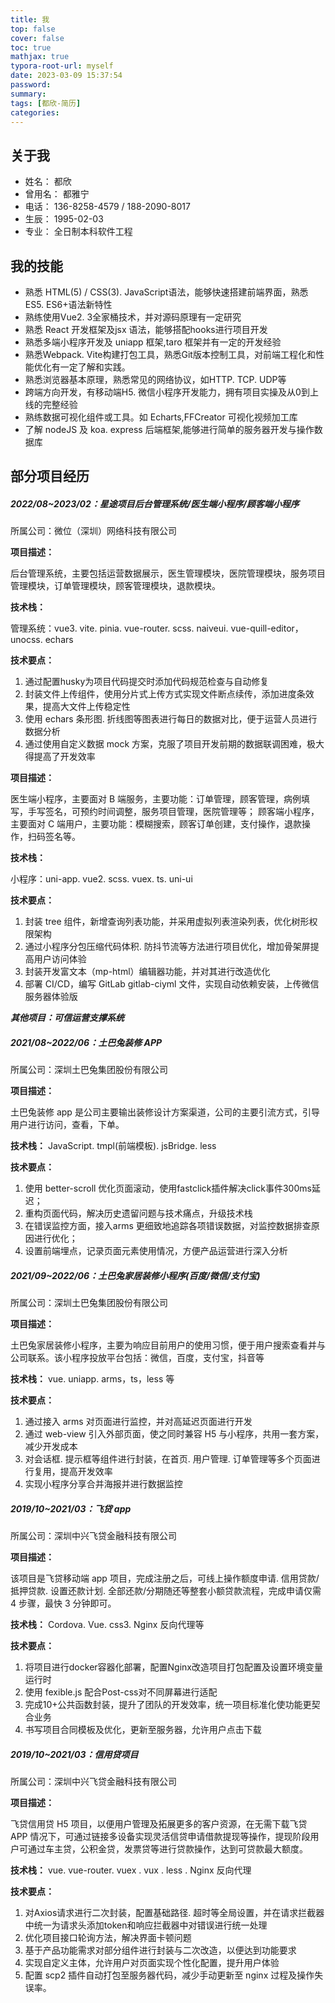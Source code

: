 ```yaml
---
title: 我
top: false
cover: false
toc: true
mathjax: true
typora-root-url: myself
date: 2023-03-09 15:37:54
password:
summary:
tags: [都欣-简历]
categories:
---
```

## 关于我
- 姓名： 都欣
- 曾用名： 都雅宁
- 电话： 136-8258-4579 / 188-2090-8017
- 生辰： 1995-02-03
- 专业： 全日制本科软件工程

## 我的技能
* 熟悉 HTML(5) / CSS(3). JavaScript语法，能够快速搭建前端界面，熟悉ES5. ES6+语法新特性
* 熟练使用Vue2. 3全家桶技术，并对源码原理有一定研究
* 熟悉 React 开发框架及jsx 语法，能够搭配hooks进行项目开发
* 熟悉多端小程序开发及 uniapp 框架,taro 框架并有一定的开发经验
* 熟悉Webpack. Vite构建打包工具，熟悉Git版本控制工具，对前端工程化和性能优化有一定了解和实践。
* 熟悉浏览器基本原理，熟悉常见的网络协议，如HTTP. TCP. UDP等
* 跨端⽅向开发，有移动端H5. 微信⼩程序开发能⼒，拥有项⽬实操及从0到上线的完整经验
* 熟练数据可视化组件或工具。如 Echarts,FFCreator 可视化视频加工库
* 了解 nodeJS 及 koa. express 后端框架,能够进行简单的服务器开发与操作数据库

## 部分项目经历
##### 2022/08~2023/02：星途项目后台管理系统/医生端小程序/顾客端小程序
所属公司：微位（深圳）网络科技有限公司

**项目描述：**

后台管理系统，主要包括运营数据展示，医生管理模块，医院管理模块，服务项目管理模块，订单管理模块，顾客管理模块，退款模块。

**技术栈：**

管理系统：vue3. vite. pinia. vue-router. scss. naiveui.  vue-quill-editor，unocss. echars

**技术要点：**

1. 通过配置husky为项目代码提交时添加代码规范检查与自动修复
2. 封装文件上传组件，使用分片式上传方式实现文件断点续传，添加进度条效果，提高大文件上传稳定性
3. 使用 echars 条形图. 折线图等图表进行每日的数据对比，便于运营人员进行数据分析
4. 通过使用自定义数据 mock 方案，克服了项目开发前期的数据联调困难，极大得提高了开发效率

**项目描述：**

医生端小程序，主要面对 B 端服务，主要功能：订单管理，顾客管理，病例填写，手写签名，可预约时间调整，服务项目管理，医院管理等；
顾客端小程序，主要面对 C 端用户，主要功能：模糊搜索，顾客订单创建，支付操作，退款操作，扫码签名等。

**技术栈：**

小程序：uni-app. vue2. scss. vuex. ts. uni-ui

**技术要点：**

1. 封装 tree 组件，新增查询列表功能，并采用虚拟列表渲染列表，优化树形权限架构
2. 通过小程序分包压缩代码体积. 防抖节流等方法进行项目优化，增加骨架屏提高用户访问体验
3. 封装开发富文本（mp-html）编辑器功能，并对其进行改造优化
4. 部署 CI/CD，编写 GitLab gitlab-ciyml 文件，实现自动依赖安装，上传微信服务器体验版

**_其他项目：可信运营支撑系统_**

##### 2021/08~2022/06：土巴兔装修 APP

所属公司：深圳土巴兔集团股份有限公司

**项目描述：**

土巴兔装修 app 是公司主要输出装修设计方案渠道，公司的主要引流方式，引导用户进行访问，查看，下单。

**技术栈：** JavaScript. tmpl(前端模板). jsBridge. less

**技术要点：**

1. 使用 better-scroll 优化页面滚动，使用fastclick插件解决click事件300ms延迟；
2. 重构页面代码，解决历史遗留问题与技术痛点，升级技术栈
3. 在错误监控方面，接入arms 更细致地追踪各项错误数据，对监控数据排查原因进行优化；
4. 设置前端埋点，记录页面元素使用情况，方便产品运营进行深入分析

##### 2021/09~2022/06：土巴兔家居装修小程序(百度/微信/支付宝)

所属公司：深圳土巴兔集团股份有限公司

**项目描述：**

土巴兔家居装修小程序，主要为响应目前用户的使用习惯，便于用户搜索查看并与公司联系。该小程序投放平台包括：微信，百度，支付宝，抖音等

**技术栈：** vue. uniapp. arms，ts，less 等

**技术要点：**

1. 通过接入 arms 对页面进行监控，并对高延迟页面进行开发
2. 通过 web-view 引入外部页面，使之同时兼容 H5 与小程序，共用一套方案，减少开发成本
3. 对会话框. 提示框等组件进行封装，在首页. 用户管理. 订单管理等多个页面进行复用，提高开发效率
4. 实现小程序分享合并海报并进行数据监控

##### 2019/10~2021/03：飞贷 app
所属公司：深圳中兴飞贷金融科技有限公司

**项目描述：**

该项目是飞贷移动端 app 项目，完成注册之后，可线上操作额度申请. 信用贷款/抵押贷款. 设置还款计划. 全部还款/分期随还等整套小额贷款流程，完成申请仅需 4 步骤，最快 3 分钟即可。

**技术栈：** Cordova. Vue. css3. Nginx 反向代理等

**技术要点：**

1. 将项⽬进⾏docker容器化部署，配置Nginx改造项⽬打包配置及设置环境变量运⾏时
2. 使用 fexible.js 配合Post-css对不同屏幕进行适配
3. 完成10+公共函数封装，提升了团队的开发效率，统⼀项⽬标准化使功能更契合业务
4. 书写项目合同模板及优化，更新至服务器，允许用户点击下载

##### 2019/10~2021/03：信用贷项目
所属公司：深圳中兴飞贷金融科技有限公司

**项目描述：**

飞贷信用贷 H5 项目，以便用户管理及拓展更多的客户资源，在无需下载飞贷 APP 情况下，可通过链接多设备实现灵活信贷申请借款提现等操作，提现阶段用户可通过车主贷，公积金贷，发票贷等进行贷款操作，达到可贷款最大额度。

**技术栈：** vue. vue-router.  vuex .  vux .  less . Nginx 反向代理

**技术要点：**

1. 对Axios请求进行二次封装，配置基础路径. 超时等全局设置，并在请求拦截器中统一为请求头添加token和响应拦截器中对错误进行统一处理
2. 优化项目接口轮询方法，解决界面卡顿问题
3. 基于产品功能需求对部分组件进行封装与二次改造，以便达到功能要求
4. 实现自定义主体，允许用户对页面实现个性化配置，提升用户体验
5. 配置 scp2 插件自动打包至服务器代码，减少手动更新至 nginx 过程及操作失误率。

